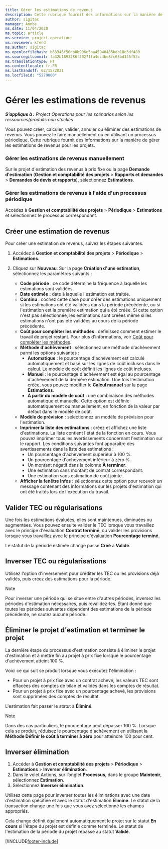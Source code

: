 ```yaml
---
title: Gérer les estimations de revenus
description: Cette rubrique fournit des informations sur la manière de gérer les estimations de revenus pour les projets.
author: sigitac
manager: Annbe
ms.date: 11/04/2020
ms.topic: article
ms.service: project-operations
ms.reviewer: kfend
ms.author: sigitac
ms.openlocfilehash: b63346f56db8b906e5aa45940465bdb18e3df480
ms.sourcegitcommit: fa32b1893286f20271fa4ec4be8fc68bd135f53c
ms.translationtype: HT
ms.contentlocale: fr-FR
ms.lasthandoff: 02/15/2021
ms.locfileid: "5279000"
---
```

# <a name="manage-revenue-estimates"></a>Gérer les estimations de revenus

_**S’applique à :** Project Operations pour les scénarios selon les ressources/produits non stockés_

Vous pouvez créer, calculer, valider, annuler ou éliminer des estimations de revenus. Vous pouvez le faire manuellement ou en utilisant un processus périodique. Cette rubrique fournit des informations sur la manière de gérer les estimations de revenus pour les projets.

### <a name="manage-revenue-estimates-manually"></a>Gérer les estimations de revenus manuellement

Sur le projet d'estimation des revenus à prix fixe ou la page **Demande d'estimation** (**Gestion et comptabilité des projets** > **Rapports et demandes** > **Demandes de devis et rapports**), sélectionnez **Estimations**.

### <a name="manage-revenue-estimates-using-a-periodic-process"></a>Gérer les estimations de revenus à l'aide d'un processus périodique

Accédez à **Gestion et comptabilité des projets** > **Périodique** > **Estimations** et sélectionnez le processus correspondant.

## <a name="create-a-revenue-estimate"></a>Créer une estimation de revenus

Pour créer une estimation de revenus, suivez les étapes suivantes. 

1. Accédez à **Gestion et comptabilité des projets** > **Périodique** > **Estimations**.
2. Cliquez sur **Nouveau**. Sur la page **Création d'une estimation**, sélectionnez les paramètres suivants :

   - **Code période** : ce code détermine la fréquence à laquelle les estimations sont validées.
   - **Date estimée** : date à laquelle l'estimation est traitée.
   - **Continu** : cochez cette case pour créer des estimations uniquement si les estimations ont été validées dans la période précédente, ou si l'estimation est la première estimation qui a été créée. Si cette option n'est pas sélectionnée, les estimations sont créées même si les estimations n'ont pas été validées au cours de la période précédente.
   - **Coût pour compléter les méthodes** : définissez comment estimer le travail de projet restant. Pour plus d'informations, voir [Coût pour compléter les méthodes](cost-complete-methods.md).
   - **Méthode d'achèvement** : sélectionnez une méthode d'achèvement parmi les options suivantes :
     - **Automatique** : le pourcentage d'achèvement est calculé automatiquement et basé sur les lignes de coût incluses dans le calcul. Le modèle de coût définit les lignes de coût incluses.
     - **Manuel** : le pourcentage d'achèvement est égal au pourcentage d'achèvement de la dernière estimation. Une fois l'estimation créée, vous pouvez modifier le **Calcul manuel** sur la page **Estimations**.
     - **À partir du modèle de coût** : une combinaison des méthodes automatique et manuelle. Cette option est définie automatiquement ou manuellement, en fonction de la valeur par défaut dans le modèle de coût.
   - **Modèle de prévision** : sélectionnez un modèle de prévision pour l'estimation.
   - **Imprimer la liste des estimations** : créez et affichez une liste d'estimations. La liste contient l'état de la fonction en cours. Vous pouvez imprimer tous les avertissements concernant l'estimation sur le rapport. Les conditions suivantes font apparaître des avertissements dans la liste des estimations :
     - Un pourcentage d'achèvement supérieur à 100 %.
     - Un pourcentage d'achèvement inférieur à zéro %.
     - Un montant négatif dans la colonne **À terminer**.
     - Une estimation sans montant de contrat correspondant.
     - Une estimation sans estimation de coût jointe.
   - **Afficher la fenêtre Infos** : sélectionnez cette option pour recevoir un message contenant des informations sur les projets d'estimation qui ont été traités lors de l'exécution du travail.


## <a name="post-wip-or-accruals"></a>Valider TEC ou régularisations

Une fois les estimations évaluées, elles sont maintenues, diminuées ou augmentées. Vous pouvez ensuite valider le TEC lorsque vous travaillez avec le principe d'évaluation **Contrat terminé**, ou valider les provisions lorsque vous travaillez avec le principe d'évaluation **Pourcentage terminé**.
  
Le statut de la période estimée change passe **Créé** à **Validé**.

## <a name="reverse-wip-or-accruals"></a>Inverser TEC ou régularisations

Utilisez l'option d'inversement pour créditer les TEC ou les provisions déjà validés, puis créez des estimations pour la période.

> [!NOTE]
> Pour inverser une période qui se situe entre d'autres périodes, inversez les périodes d'estimation nécessaires, puis revalidez-les. Étant donné que toutes les périodes suivantes dépendent des estimations de la période précédente, ne sautez aucune période.

## <a name="eliminate-the-estimate-project-and-finish-the-project"></a>Éliminer le projet d'estimation et terminer le projet

La dernière étape du processus d'estimation consiste à éliminer le projet d'estimation et à mettre fin au projet à prix fixe lorsque le pourcentage d'achèvement atteint 100 %.

Voici ce qui suit se produit lorsque vous exécutez l'élimination :

- Pour un projet à prix fixe avec un contrat achevé, les valeurs TEC sont effacées des comptes de bilan et validés dans les comptes de résultat.
- Pour un projet à prix fixe avec un pourcentage achevé, les provisions sont supprimées des comptes de résultat.

L'estimation fait passer le statut à **Éliminé**.

> [!NOTE]
> Dans des cas particuliers, le pourcentage peut dépasser 100 %. Lorsque cela se produit, réduisez le pourcentage d'achèvement en utilisant la **Méthode Définir le coût à terminer à zéro** pour atteindre 100 pour cent.

## <a name="reverse-elimination"></a>Inverser élimination

1. Accéder à **Gestion et comptabilité des projets** > **Périodique** > **Estimations** > **Inverser élimination**. 
2. Dans le volet Actions, sur l’onglet **Processus**, dans le groupe **Maintenir**, sélectionnez **Estimation**. 
3. Sélectionnez **Inverser élimination**.

Utilisez cette page pour inverser toutes les éliminations avec une date d'estimation spécifiée et avec le statut d'estimation **Éliminé**. Le statut de la transaction change une fois que vous avez sélectionné les champs appropriés.

Cela change définit également automatiquement le projet sur le statut **En cours** si l'étape du projet est définie comme terminée. Le statut de l'estimation de la période du projet repasse au statut **Validé**.


[!INCLUDE[footer-include](../includes/footer-banner.md)]